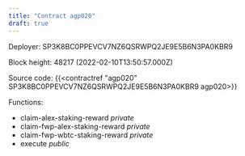 ```yaml
---
title: "Contract agp020"
draft: true
---
```

Deployer: SP3K8BC0PPEVCV7NZ6QSRWPQ2JE9E5B6N3PA0KBR9


 



Block height: 48217 (2022-02-10T13:50:57.000Z)

Source code: {{<contractref "agp020" SP3K8BC0PPEVCV7NZ6QSRWPQ2JE9E5B6N3PA0KBR9 agp020>}}

Functions:

* claim-alex-staking-reward _private_
* claim-fwp-alex-staking-reward _private_
* claim-fwp-wbtc-staking-reward _private_
* execute _public_
